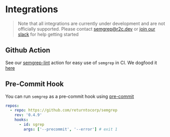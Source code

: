 # Integrations

> Note that all integrations are currently under development and are not officially supported. Please contact semgrep@r2c.dev or [join our slack](https://join.slack.com/t/r2c-community/shared_invite/enQtNjU0NDYzMjAwODY4LWE3NTg1MGNhYTAwMzk5ZGRhMjQ2MzVhNGJiZjI1ZWQ0NjQ2YWI4ZGY3OGViMGJjNzA4ODQ3MjEzOWExNjZlNTA) for help getting started

## Github Action

See our [semgrep-lint](https://github.com/marketplace/actions/sgrep-lint) action for easy use of `semgrep` in CI. We dogfood it [here](https://github.com/returntocorp/sgrep/tree/f92e3b4a12f0fcd659e787894ef3de0619f21419/.github/workflows/sgrep-lint.yml)

## Pre-Commit Hook

You can run `semgrep` as a pre-commit hook using [pre-commit](https://pre-commit.com)

```yaml
repos:
  - repo: https://github.com/returntocorp/semgrep
    rev: '0.4.9'
    hooks:
      - id: sgrep
        args: ['--precommit', '--error'] # exit 1
```

